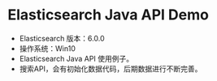 # Elasticsearch Java API Demo

* Elasticsearch 版本：6.0.0
* 操作系统：Win10
* Elasticsearch Java API 使用例子。
* 搜索API，会有初始化数据代码，后期数据进行不断完善。
